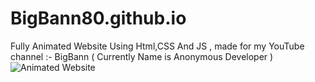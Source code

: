# BigBann80.github.io
Fully Animated Website Using Html,CSS And JS , made for my YouTube channel :- BigBann ( Currently Name is Anonymous Developer )
![Animated Website](https://user-images.githubusercontent.com/76803084/160483983-54b57663-fd65-40b9-aa59-74c437d1f764.png)
